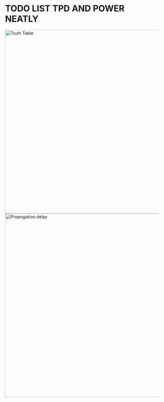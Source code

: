 # TODO LIST TPD AND POWER NEATLY
<img src="images/Screenshot 2025-08-15 150354.png" alt="Truth Table" width="600">
<img src="images/Screenshot 2025-08-15 150446.png" alt="Propogation delay" width="600">
